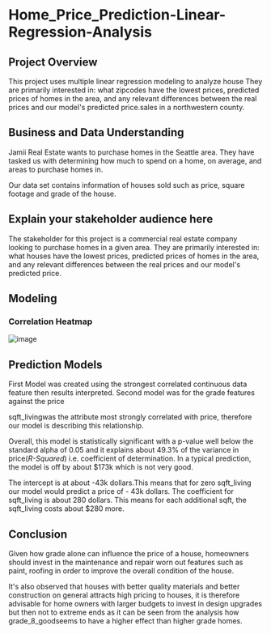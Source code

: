 # Home_Price_Prediction-Linear-Regression-Analysis 

## Project Overview

This project uses multiple linear regression modeling to analyze house They are primarily interested in: what zipcodes have the lowest prices, predicted prices of homes in the area, and any relevant differences between the real prices and our model's predicted price.sales in a northwestern county.

## Business and Data Understanding

Jamii Real Estate wants to purchase homes in the Seattle area. They have tasked us with determining how much to spend on a home, on average, and areas to purchase homes in.

Our data set contains information of houses sold such as price, square footage and grade of the house.

## Explain your stakeholder audience here

The stakeholder for this project is a commercial real estate company looking to purchase homes in a given area. They are primarily interested in: what houses have the lowest prices, predicted prices of homes in the area, and any relevant differences between the real prices and our model's predicted price. 

## Modeling
### Correlation Heatmap
![image](https://github.com/mandele1999/Home_Price_Prediction-Linear-Regression-Analysis/assets/133136216/d871521f-a5b6-4511-9c63-38085a9c1e04) 

## Prediction Models 
First Model was created using the strongest correlated continuous data feature then results interpreted.
Second model was for the grade features against the price

 sqft_livingwas the attribute most strongly correlated with price, therefore our model is describing this relationship.

Overall, this model is statistically significant with a p-value well below the standard alpha of 0.05 and it explains about 49.3% of the variance in price(*R-Squared*) i.e. coefficient of determination. In a typical prediction, the model is off by about $173k which is not very good.

The intercept is at about -43k dollars.This means that for zero sqft_living our model would predict a price of - 43k dollars. The coefficient for sqft_living is about 280 dollars. This means for each additional sqft, the sqft_living costs about $280 more.

 ## Conclusion 
 Given how grade alone can influence the price of a house, homeowners should invest in the maintenance and repair worn out features such as paint, roofing in order to improve the overall condition of the house.

It's also observed that houses with better quality materials and better construction on general attracts high pricing to houses, it is therefore advisable for home owners with larger budgets to invest in design upgrades but then not to extreme ends as it can be seen from the analysis how grade_8_goodseems to have a higher effect than higher grade homes.







